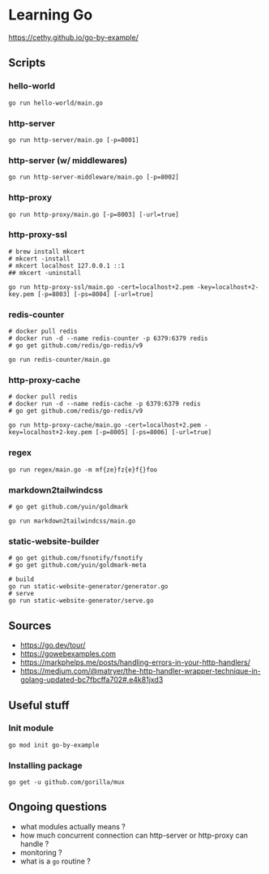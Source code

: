 # Learning Go

https://cethy.github.io/go-by-example/

## Scripts

### hello-world

```shell
go run hello-world/main.go
```

### http-server

```shell
go run http-server/main.go [-p=8001]
```

### http-server (w/ middlewares)

```shell
go run http-server-middleware/main.go [-p=8002]
```

### http-proxy

```shell
go run http-proxy/main.go [-p=8003] [-url=true]
```

### http-proxy-ssl

```shell
# brew install mkcert
# mkcert -install 
# mkcert localhost 127.0.0.1 ::1
## mkcert -uninstall

go run http-proxy-ssl/main.go -cert=localhost+2.pem -key=localhost+2-key.pem [-p=8003] [-ps=8004] [-url=true]
```

### redis-counter

```shell
# docker pull redis
# docker run -d --name redis-counter -p 6379:6379 redis
# go get github.com/redis/go-redis/v9

go run redis-counter/main.go
```

### http-proxy-cache

```shell
# docker pull redis
# docker run -d --name redis-cache -p 6379:6379 redis
# go get github.com/redis/go-redis/v9

go run http-proxy-cache/main.go -cert=localhost+2.pem -key=localhost+2-key.pem [-p=8005] [-ps=8006] [-url=true]
```

### regex

```shell
go run regex/main.go -m mf{ze}fz{e}f{}foo
```

### markdown2tailwindcss

```shell
# go get github.com/yuin/goldmark

go run markdown2tailwindcss/main.go
```


### static-website-builder

```shell
# go get github.com/fsnotify/fsnotify
# go get github.com/yuin/goldmark-meta

# build
go run static-website-generator/generator.go
# serve
go run static-website-generator/serve.go
```

## Sources

- https://go.dev/tour/
- https://gowebexamples.com
- https://markphelps.me/posts/handling-errors-in-your-http-handlers/
- https://medium.com/@matryer/the-http-handler-wrapper-technique-in-golang-updated-bc7fbcffa702#.e4k81jxd3

## Useful stuff

### Init module

```shell
go mod init go-by-example
```

### Installing package

```shell
go get -u github.com/gorilla/mux
```

## Ongoing questions

- what modules actually means ?
- how much concurrent connection can http-server or http-proxy can handle ?
- monitoring ?
- what is a `go` routine ?